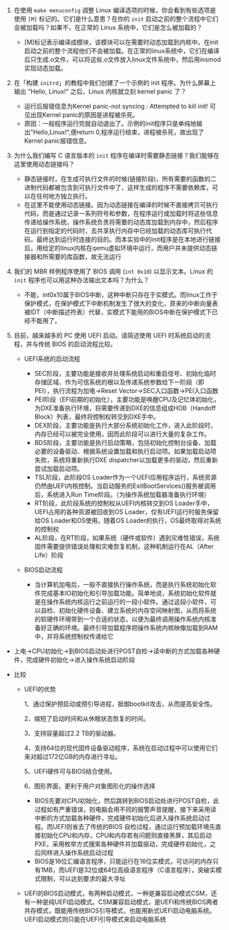 1. 在使用 `make menuconfig` 调整 Linux 编译选项的时候，你会看到有些选项是使用 `[M]` 标记的。它们是什么意思？在你的 `init` 启动之前的整个流程中它们会被加载吗？如果不，在正常的 Linux 系统中，它们是怎么被加载的？

   * [M]标记表示编译成模块，该模块可以在需要时动态加载到内核中。在init启动之前的整个流程他们不会被加载。在正常的linux系统中，它们在编译后只生成.o文件，可以将这些.o文件放入linux文件系统中，然后用insmod实现动态加载。

2. 在「构建 `initrd`」的教程中我们创建了一个示例的 init 程序。为什么屏幕上输出 "Hello, Linux!" 之后，Linux 内核就立刻 kernel panic 了？

   * 运行后报错信息为Kernel panic-not syncing : Attempted to kill init! 可见出现Kernel panic的原因是进程被杀死。
   * 原因：一般程序运行完就自动退出了。示例的init程序只是单纯地输出"Hello,Linux!",便return 0,程序运行结束，进程被杀死，故出现了Kernel panic报错信息。

3. 为什么我们编写 C 语言版本的 `init` 程序在编译时需要静态链接？我们能够在这里使用动态链接吗？

   * 静态链接时，在生成可执行文件的时候(链接阶段)，所有需要的函数的二进制代码都被包含到可执行文件中了，这样生成的程序不需要依赖库，可以在任何地方独立执行。
   * 在这里不能使用动态链接。因为动态链接在编译的时候不直接拷贝可执行代码，而是通过记录一系列符号和参数，在程序运行或加载时将这些信息传递给操作系统，操作系统负责将需要的动态库加载到内存中，然后程序在运行到指定的代码时，去共享执行内存中已经加载的动态库可执行代码，最终达到运行时连接的目的。而本实验中的init程序是在本地进行链接后，用给定的linux内核在qemu虚拟环境中运行，而用户并未提供动态链接器和所需要的库函数，故无法运行

4. 我们的 MBR 样例程序使用了 BIOS 调用 (`int 0x10`) 以显示文本。Linux 的 `init` 程序也可以用这种办法输出文本吗？为什么？

   * 不能，int0x10属于BIOS中断，这种中断只存在于实模式。而linux工作于保护模式，在保护模式下中断机制发生了很大的变化，原来的中断向量表被IDT（中断描述符表）代替，实模式下能用的BIOS中断在保护模式下已经不能用了。

5. 目前，越来越多的 PC 使用 UEFI 启动。请简述使用 UEFI 时系统启动的流程，并与传统 BIOS 的启动流程比较。

   * UEFI系统的启动流程
     * SEC阶段，主要功能是接收并处理系统启动和重启信号、初始化临时存储区域、作为可信系统的根以及传递系统参数给下一阶段（即PEI），执行流程为加电->Reset Vector->SEC入口函数->PEI入口函数
     * PEI阶段（EFI前期的初始化），主要功能是唤醒CPU及记忆体初始化，为DXE准备执行环境，将需要传递到DXE的信息组成HOB（Handoff Block）列表，最终将控制权转交到DXE手中。
     * DEX阶段，主要功能是执行大部分系统初始化工作，进入此阶段时，内存已经可以被完全使用，因而此阶段可以进行大量的复杂工作。
     * BDS阶段，主要功能是执行启动策略，包括初始化控制台设备、加载必要的设备驱动、根据系统设置加载和执行启动项。如果加载启动项失败，系统将重新执行DXE dispatcher以加载更多的驱动，然后重新尝试加载启动项。
     * TSL阶段，此阶段OS Loader作为一个UEFI应用程序运行，系统资源仍然由UEFI内核控制。当启动服务的ExitBootServices()服务被调用后，系统进入Run Time阶段。（为操作系统加载器准备执行环境）
     * RT阶段，此阶段系统的控制权从UEFI内核转交到OS Loader手中，UEFI占用的各种资源被回收到OS Loader，仅有UEFI运行时服务保留给OS Loader和OS使用。随着OS Loader的执行，OS最终取得对系统的控制权
     * AL阶段，在RT阶段，如果系统（硬件或软件）遇到灾难性错误，系统固件需要提供错误处理和灾难恢复机制，这种机制运行在AL（After Life）阶段

   * BIOS启动流程

     * 当计算机加电后，一般不直接执行操作系统，而是执行系统初始化软件完成基本IO初始化和引导加载功能。简单地说，系统初始化软件就是在操作系统内核运行之前运行的一段小软件。通过这段小软件，可以自检、初始化硬件设备、建立系统的内存空间映射图，从而将系统的软硬件环境带到一个合适的状态，以便为最终调用操作系统内核准备好正确的环境。最终引导加载程序把操作系统内核映像加载到RAM中，并将系统控制权传递给它
  * 上电->CPU初始化->到BIOS启动处进行POST自检->读中断的方式加载各种硬件，完成硬件初始化->进入操作系统启动阶段
   
* 比较
   
  * UEFI的优势
   
    1、通过保护预启动或预引导进程，抵御bootkit攻击，从而提高安全性。
   
    2、缩短了启动时间和从休眠状态恢复的时间。
   
    3、支持容量超过2.2 TB的驱动器。
   
    4、支持64位的现代固件设备驱动程序，系统在启动过程中可以使用它们来对超过172亿GB的内存进行寻址。
   
    5、UEFI硬件可与BIOS结合使用。
   
    6、图形界面，更利于用户对象图形化的操作选择
   
     * BIOS先要对CPU初始化，然后跳转到BIOS启动处进行POST自检，此过程如有严重错误，则电脑会用不同的报警声音提醒，接下来采用读中断的方式加载各种硬件，完成硬件初始化后进入操作系统启动过程。而UEFI则省去了传统的BIOS 自检过程，通过运行预加载环境先直接初始化CPU和内存，CPU和内存若有问题则直接黑屏，其后启动PXE，采用枚举方式搜索各种硬件并加载驱动，完成硬件初始化，之后同样进入操作系统启动过程
     * BIOS是16位汇编语言程序，只能运行在16位实模式，可访问的内存只有1MB，而UEFI是32位或64位高级语言程序（C语言程序），突破实模式限制，可以达到要求的最大寻址
  * UEFI的BIOS启动模式，有两种启动模式，一种是兼容启动模式CSM，还有一种是纯UEFI启动模式。CSM兼容启动模式，是UEFI和传统BIOS两者共存模式，既能用传统BIOS引导模式，也能用新式UEFI启动电脑系统。UEFI启动模式则只能在UEFI引导模式来启动电脑系统
   
  
   
   

